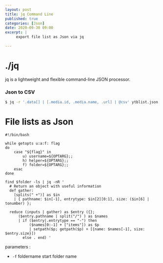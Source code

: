 ```yaml
---
layout: post	
title: jq Command Line	
published: true	
categories: [Json]	
date: 2020-09-30 09:00
excerpt: | 
     export file list as Json via jq
     
---
```


 
# ./jq
jq is a lightweight and flexible command-line JSON processor.

### Json to CSV
```bash
$ jq -r '.data[] | [.media.id, .media.name, .url] | @csv' ytblist.json > fileout2.csv
```

# File lists as Json



```
#!/bin/bash

while getopts u:a:f: flag
do
    case "${flag}" in
        u) username=${OPTARG};;
        h) helper=${OPTARG};;
        f) folder=${OPTARG};;
    esac
done

find $folder -ls | jq -nR '
  # Return an object with useful information
  def gather:
    [splits(" +")] as $in
    | { pathname: $in[-1], entrytype: $in[2][0:1], size: ($in[6] | tonumber) };

  reduce (inputs | gather) as $entry ({};
      ($entry.pathname | split("/") ) as $names
      | if ($entry|.entrytype == "-") then
           ($names[0:-1] + ["items"]) as $p
           | setpath($p; getpath($p) + [{name: $names[-1], size: $entry.size}])
        else . end) '
```

parameters :
 - `-f` foldername start folder name
